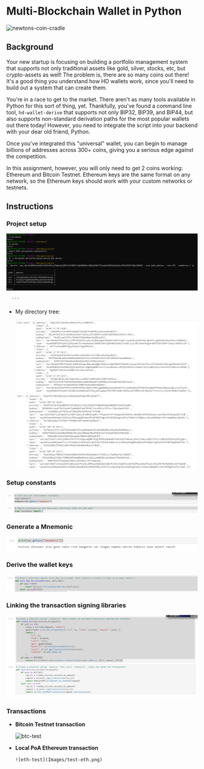 # Multi-Blockchain Wallet in Python

![newtons-coin-cradle](Images/newtons-coin-cradle.jpg)

## Background

Your new startup is focusing on building a portfolio management system that supports not only traditional assets
like gold, silver, stocks, etc, but crypto-assets as well! The problem is, there are so many coins out there! It's
a good thing you understand how HD wallets work, since you'll need to build out a system that can create them.

You're in a race to get to the market. There aren't as many tools available in Python for this sort of thing, yet.
Thankfully, you've found a command line tool, `hd-wallet-derive` that supports not only BIP32, BIP39, and BIP44, but
also supports non-standard derivation paths for the most popular wallets out there today! However, you need to integrate
the script into your backend with your dear old friend, Python.

Once you've integrated this "universal" wallet, you can begin to manage billions of addresses across 300+ coins, giving
you a serious edge against the competition.

In this assignment, however, you will only need to get 2 coins working: Ethereum and Bitcoin Testnet.
Ethereum keys are the same format on any network, so the Ethereum keys should work with your custom networks or testnets.




## Instructions

### Project setup

  ![](images/19HW.png)

      ```


- My directory tree:

  ![](images/btc.png)
  ![](images/eth.png)

### Setup constants

![](images/constants.png)

### Generate a Mnemonic
![](images/mnemonic.png)


### Derive the wallet keys

![](images/wallet.png)

### Linking the transaction signing libraries
![Code Screenshot](images/code.png)



### Transactions

  - **Bitcoin Testnet transaction**

      ![btc-test](Images/test-btc.png)

  - **Local PoA Ethereum transaction**

        ![eth-test](Images/test-eth.png)


